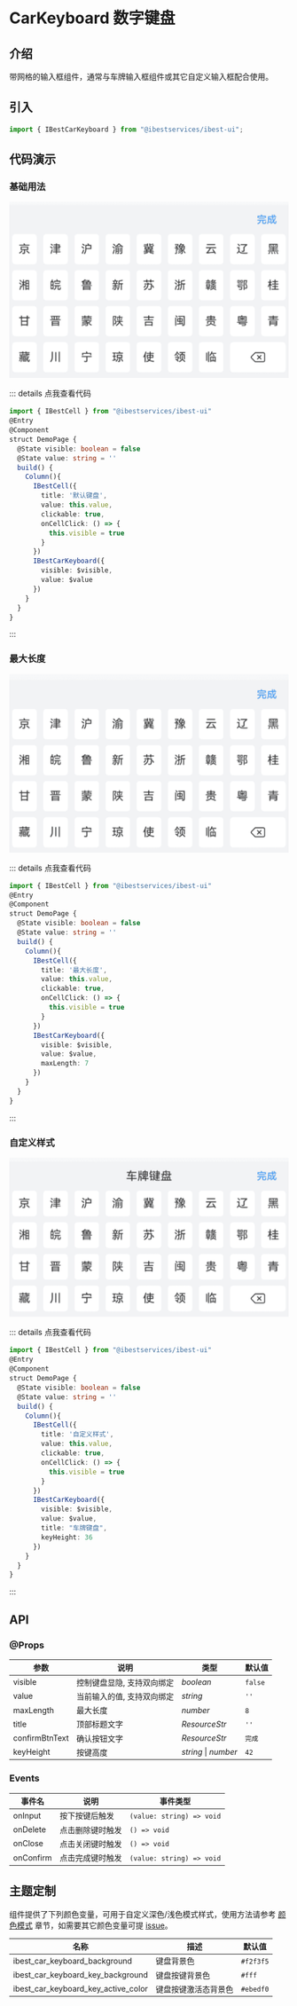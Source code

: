 # CarKeyboard 数字键盘

## 介绍

带网格的输入框组件，通常与车牌输入框组件或其它自定义输入框配合使用。
 
## 引入

```ts
import { IBestCarKeyboard } from "@ibestservices/ibest-ui";
```

## 代码演示

### 基础用法

![基础用法](./images/base.png)

::: details 点我查看代码
```ts
import { IBestCell } from "@ibestservices/ibest-ui"
@Entry
@Component
struct DemoPage {
  @State visible: boolean = false
  @State value: string = ''
  build() {
    Column(){
      IBestCell({
        title: '默认键盘',
        value: this.value,
        clickable: true,
        onCellClick: () => {
          this.visible = true
        }
      })
      IBestCarKeyboard({
        visible: $visible,
        value: $value
      })
    }
  }
}
```
:::

### 最大长度

![最大长度](./images/maxlength.png)

::: details 点我查看代码
```ts
import { IBestCell } from "@ibestservices/ibest-ui"
@Entry
@Component
struct DemoPage {
  @State visible: boolean = false
  @State value: string = ''
  build() {
    Column(){
      IBestCell({
        title: '最大长度',
        value: this.value,
        clickable: true,
        onCellClick: () => {
          this.visible = true
        }
      })
      IBestCarKeyboard({
        visible: $visible,
        value: $value,
        maxLength: 7
      })
    }
  }
}
```
:::

### 自定义样式

![自定义样式](./images/custom_style.png)

::: details 点我查看代码
```ts
import { IBestCell } from "@ibestservices/ibest-ui"
@Entry
@Component
struct DemoPage {
  @State visible: boolean = false
  @State value: string = ''
  build() {
    Column(){
      IBestCell({
        title: '自定义样式',
        value: this.value,
        clickable: true,
        onCellClick: () => {
          this.visible = true
        }
      })
      IBestCarKeyboard({
        visible: $visible,
        value: $value,
        title: "车牌键盘",
        keyHeight: 36
      })
    }
  }
}
```
:::


## API

### @Props

| 参数         | 说明                                          | 类型      | 默认值     |
| ------------ | ---------------------------------------------| --------- | ---------- |
| visible      | 控制键盘显隐, 支持双向绑定                       | _boolean_ | `false` | 
| value        | 当前输入的值, 支持双向绑定                       | _string_  | `''` |
| maxLength    | 最大长度		                                   | _number_ | `8` |
| title        | 顶部标题文字                                   | _ResourceStr_ | `''` |
| confirmBtnText | 确认按钮文字                                 | _ResourceStr_ | `完成` |
| keyHeight    | 按键高度                                       | _string_ \| _number_ | `42` |
 
### Events

| 事件名     | 说明                           | 事件类型             |
| ----------| -------------------------------| -------------------------------- |
| onInput   | 按下按键后触发                  | `(value: string) => void` |
| onDelete  | 点击删除键时触发                | `() => void` |
| onClose   | 点击关闭键时触发                | `() => void` |
| onConfirm | 点击完成键时触发                | `(value: string) => void` |

## 主题定制

组件提供了下列颜色变量，可用于自定义深色/浅色模式样式，使用方法请参考 [颜色模式](../../guide/color-mode/index.md) 章节，如需要其它颜色变量可提 [issue](https://github.com/ibestservices/ibest-ui/issues)。

| 名称                                       | 描述                              | 默认值        |
| -------------------------------------------|----------------------------------|--------------|
| ibest_car_keyboard_background              | 键盘背景色                        | `#f2f3f5`   |
| ibest_car_keyboard_key_background          | 键盘按键背景色                     | `#fff`   |
| ibest_car_keyboard_key_active_color        | 键盘按键激活态背景色                | `#ebedf0`   |